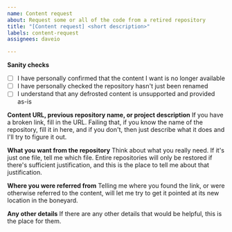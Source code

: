 ```yaml
---
name: Content request
about: Request some or all of the code from a retired repository
title: "[Content request] <short description>"
labels: content-request
assignees: daveio

---
```


**Sanity checks**
- [ ] I have personally confirmed that the content I want is no longer available
- [ ] I have personally checked the repository hasn't just been renamed
- [ ] I understand that any defrosted content is unsupported and provided as-is

**Content URL, previous repository name, or project description**
If you have a broken link, fill in the URL. Failing that, if you know the name of the repository, fill it in here, and if you don't, then just describe what it does and I'll try to figure it out.

**What you want from the repository**
Think about what you really need. If it's just one file, tell me which file. Entire repositories will only be restored if there's sufficient justification, and this is the place to tell me about that justification.

**Where you were referred from**
Telling me where you found the link, or were otherwise referred to the content, will let me try to get it pointed at its new location in the boneyard.

**Any other details**
If there are any other details that would be helpful, this is the place for them.
